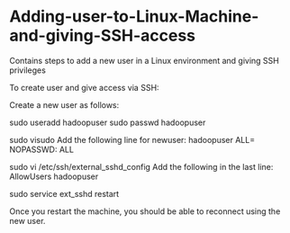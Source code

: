 # Adding-user-to-Linux-Machine-and-giving-SSH-access
Contains steps to add a new user in a Linux environment and giving SSH privileges

To create user and give access via SSH:

Create a new user as follows:

sudo useradd hadoopuser
sudo passwd hadoopuser

sudo visudo
Add the following line for newuser:
hadoopuser ALL= NOPASSWD: ALL

sudo vi /etc/ssh/external_sshd_config
Add the following in the last line:
AllowUsers hadoopuser

sudo service ext_sshd restart

Once you restart the machine, you should be able to reconnect using the new user.
